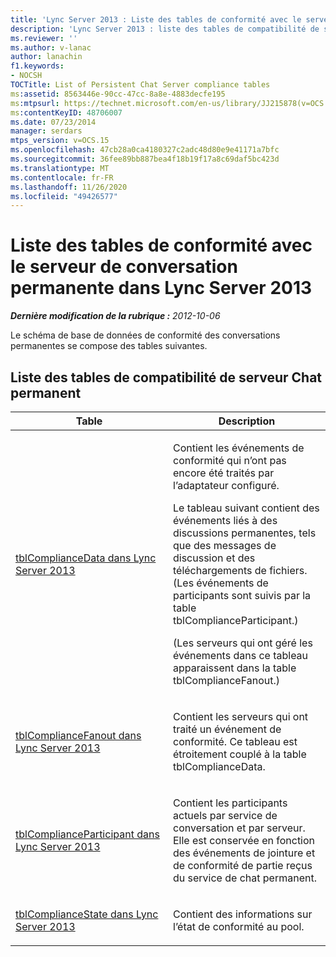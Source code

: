 ```yaml
---
title: 'Lync Server 2013 : Liste des tables de conformité avec le serveur de conversation permanente'
description: 'Lync Server 2013 : liste des tables de compatibilité de serveur Chat permanent.'
ms.reviewer: ''
ms.author: v-lanac
author: lanachin
f1.keywords:
- NOCSH
TOCTitle: List of Persistent Chat Server compliance tables
ms:assetid: 8563446e-90cc-47cc-8a8e-4883decfe195
ms:mtpsurl: https://technet.microsoft.com/en-us/library/JJ215878(v=OCS.15)
ms:contentKeyID: 48706007
ms.date: 07/23/2014
manager: serdars
mtps_version: v=OCS.15
ms.openlocfilehash: 47cb28a0ca4180327c2adc48d80e9e41171a7bfc
ms.sourcegitcommit: 36fee89bb887bea4f18b19f17a8c69daf5bc423d
ms.translationtype: MT
ms.contentlocale: fr-FR
ms.lasthandoff: 11/26/2020
ms.locfileid: "49426577"
---
```

# <a name="list-of-persistent-chat-server-compliance-tables-in-lync-server-2013"></a>Liste des tables de conformité avec le serveur de conversation permanente dans Lync Server 2013

<div data-xmlns="http://www.w3.org/1999/xhtml">

<div class="topic" data-xmlns="http://www.w3.org/1999/xhtml" data-msxsl="urn:schemas-microsoft-com:xslt" data-cs="https://msdn.microsoft.com/">

<div data-asp="https://msdn2.microsoft.com/asp">



</div>

<div id="mainSection">

<div id="mainBody">

<span> </span>

_**Dernière modification de la rubrique :** 2012-10-06_

Le schéma de base de données de conformité des conversations permanentes se compose des tables suivantes.

<div>

## <a name="list-of-persistent-chat-server-compliance-tables"></a>Liste des tables de compatibilité de serveur Chat permanent


<table>
<colgroup>
<col style="width: 50%" />
<col style="width: 50%" />
</colgroup>
<thead>
<tr class="header">
<th>Table</th>
<th>Description</th>
</tr>
</thead>
<tbody>
<tr class="odd">
<td><p><a href="lync-server-2013-tblcompliancedata.md">tblComplianceData dans Lync Server 2013</a></p></td>
<td><p>Contient les événements de conformité qui n’ont pas encore été traités par l’adaptateur configuré.</p>
<p>Le tableau suivant contient des événements liés à des discussions permanentes, tels que des messages de discussion et des téléchargements de fichiers. (Les événements de participants sont suivis par la table tblComplianceParticipant.)</p>
<p>(Les serveurs qui ont géré les événements dans ce tableau apparaissent dans la table tblComplianceFanout.)</p></td>
</tr>
<tr class="even">
<td><p><a href="lync-server-2013-tblcompliancefanout.md">tblComplianceFanout dans Lync Server 2013</a></p></td>
<td><p>Contient les serveurs qui ont traité un événement de conformité. Ce tableau est étroitement couplé à la table tblComplianceData.</p></td>
</tr>
<tr class="odd">
<td><p><a href="lync-server-2013-tblcomplianceparticipant.md">tblComplianceParticipant dans Lync Server 2013</a></p></td>
<td><p>Contient les participants actuels par service de conversation et par serveur. Elle est conservée en fonction des événements de jointure et de conformité de partie reçus du service de chat permanent.</p></td>
</tr>
<tr class="even">
<td><p><a href="lync-server-2013-tblcompliancestate.md">tblComplianceState dans Lync Server 2013</a></p></td>
<td><p>Contient des informations sur l’état de conformité au pool.</p></td>
</tr>
</tbody>
</table>


</div>

</div>

<span> </span>

</div>

</div>

</div>

